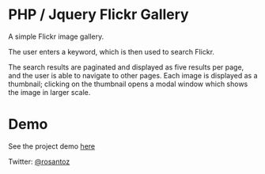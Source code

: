 PHP / Jquery Flickr Gallery
=======================

A simple Flickr image gallery.

The user enters a keyword, which is then used to search Flickr.

The search results are paginated and displayed as five results per page,
and the user is able to navigate to other pages. Each image is displayed as a thumbnail;
clicking on the thumbnail opens a modal window which shows the image in larger scale.

Demo
=======================

See the project demo <a href="http://flickr-gallery.dossantos.com.au" target="_blank">here</a>

Twitter: <a href="http://twitter.com/rosantoz" target="_blank">@rosantoz</a>
